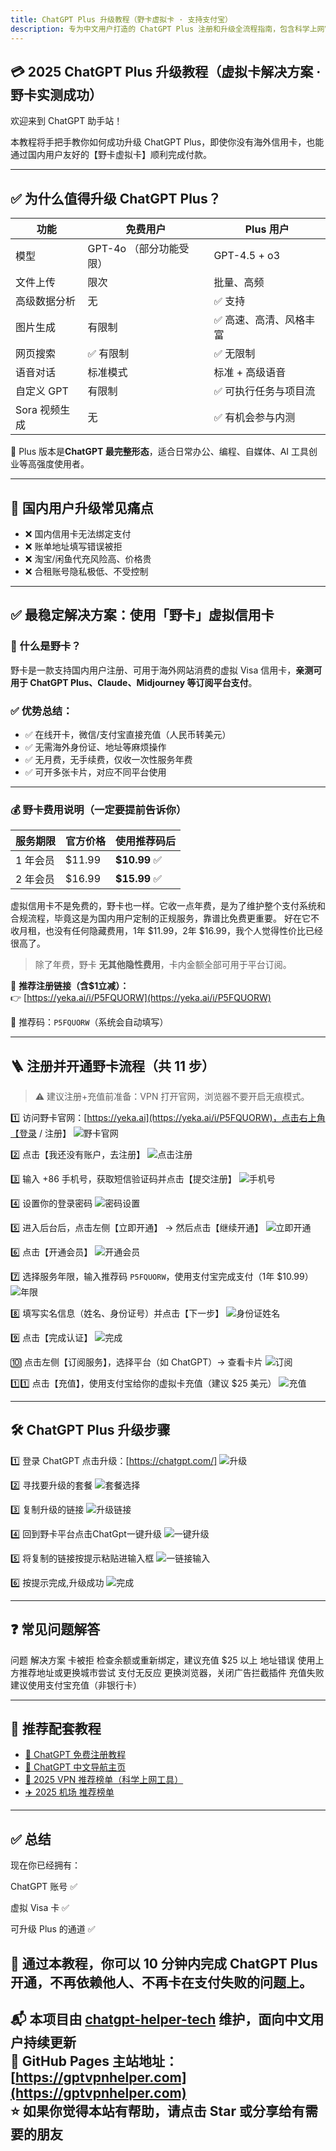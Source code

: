 ```yaml
---
title: ChatGPT Plus 升级教程（野卡虚拟卡 · 支持支付宝）
description: 专为中文用户打造的 ChatGPT Plus 注册和升级全流程指南，包含科学上网VPN准备、虚拟卡办理、OpenAI账户注册、订阅支付技巧、常见问题解答，助你无障碍访问 ChatGPT Plus，高效完成注册和续费。
---
```


## 💳 2025 ChatGPT Plus 升级教程（虚拟卡解决方案 · 野卡实测成功）

欢迎来到 ChatGPT 助手站！

本教程将手把手教你如何成功升级 ChatGPT Plus，即使你没有海外信用卡，也能通过国内用户友好的【野卡虚拟卡】顺利完成付款。

---

## ✅ 为什么值得升级 ChatGPT Plus？

| 功能 | 免费用户 | Plus 用户 |
|------|-----------|------------|
| 模型 | GPT-4o （部分功能受限） | GPT-4.5  + o3 |
| 文件上传 | 限次 | 批量、高频 |
| 高级数据分析 | 无 | ✅ 支持 |
| 图片生成 | 有限制 | ✅ 高速、高清、风格丰富 |
| 网页搜索 | ✅ 有限制 | ✅ 无限制 |
| 语音对话 | 标准模式 | 标准 + 高级语音 |
| 自定义 GPT | 有限制 | ✅ 可执行任务与项目流 |
| Sora 视频生成 | 无 | ✅ 有机会参与内测 |

📌 Plus 版本是**ChatGPT 最完整形态**，适合日常办公、编程、自媒体、AI 工具创业等高强度使用者。

---

## 💢 国内用户升级常见痛点

- ❌ 国内信用卡无法绑定支付
- ❌ 账单地址填写错误被拒
- ❌ 淘宝/闲鱼代充风险高、价格贵
- ❌ 合租账号隐私极低、不受控制

---

## ✅ 最稳定解决方案：使用「野卡」虚拟信用卡

### 🔹 什么是野卡？

野卡是一款支持国内用户注册、可用于海外网站消费的虚拟 Visa 信用卡，**亲测可用于 ChatGPT Plus、Claude、Midjourney 等订阅平台支付**。

### ✅ 优势总结：

- ✅ 在线开卡，微信/支付宝直接充值（人民币转美元）
- ✅ 无需海外身份证、地址等麻烦操作
- ✅ 无月费，无手续费，仅收一次性服务年费
- ✅ 可开多张卡片，对应不同平台使用

---

### 💰 野卡费用说明（一定要提前告诉你）

| 服务期限 | 官方价格 | 使用推荐码后 |
|----------|-----------|----------------|
| 1 年会员 | $11.99 | **$10.99** ✅ |
| 2 年会员 | $16.99 | **$15.99** ✅ |

虚拟信用卡不是免费的，野卡也一样。它收一点年费，是为了维护整个支付系统和合规流程，毕竟这是为国内用户定制的正规服务，靠谱比免费更重要。
好在它不收月租，也没有任何隐藏费用，1年 $11.99，2年 $16.99，我个人觉得性价比已经很高了。

> 除了年费，野卡 **无其他隐性费用**，卡内金额全部可用于平台订阅。

📎 **推荐注册链接（含$1立减）：**  
👉 [https://yeka.ai/i/P5FQUORW](https://yeka.ai/i/P5FQUORW)

📎 推荐码：`P5FQUORW`（系统会自动填写）

---

## 🪜 注册并开通野卡流程（共 11 步）

> ⚠️ 建议注册+充值前准备：VPN 打开官网，浏览器不要开启无痕模式。

1️⃣ 访问野卡官网：[https://yeka.ai](https://yeka.ai/i/P5FQUORW)，点击右上角【登录 / 注册】
![野卡官网](./assets/step_1.jpg)


2️⃣ 点击【我还没有账户，去注册】
![点击注册](./assets/step_2.jpg)

3️⃣ 输入 +86 手机号，获取短信验证码并点击【提交注册】
![手机号](./assets/step_3.jpg)

4️⃣ 设置你的登录密码
![密码设置](./assets/step_4.jpg)

5️⃣ 进入后台后，点击左侧【立即开通】 → 然后点击【继续开通】
![立即开通](./assets/step_5.jpg)


6️⃣ 点击【开通会员】
![开通会员](./assets/step_6.jpg)


7️⃣ 选择服务年限，输入推荐码 `P5FQUORW`，使用支付宝完成支付（1年 $10.99）
![年限](./assets/step_7.jpg)


8️⃣ 填写实名信息（姓名、身份证号）并点击【下一步】
![身份证姓名](./assets/step_8.jpg)

9️⃣ 点击【完成认证】
![完成](./assets/step_9.jpg)


🔟 点击左侧【订阅服务】，选择平台（如 ChatGPT）→ 查看卡片
![订阅](./assets/step_10.jpg)


1️⃣1️⃣ 点击【充值】，使用支付宝给你的虚拟卡充值（建议 $25 美元）
![充值](./assets/step_11.jpg)


---

## 🛠 ChatGPT Plus 升级步骤

1️⃣ 登录 ChatGPT 点击升级：[https://chatgpt.com/]
![升级](./assets/plus_1.jpg)


2️⃣ 寻找要升级的套餐
![套餐选择](./assets/plus_2.jpg)


3️⃣ 复制升级的链接
![升级链接](./assets/plus_3.jpg)

4️⃣ 回到野卡平台点击ChatGpt一键升级
![一键升级](./assets/plus_4.jpg)

5️⃣ 将复制的链接按提示粘贴进输入框
![一链接输入](./assets/plus_5.jpg)

6️⃣ 按提示完成,升级成功
![完成](./assets/plus_6.jpg)

---

## ❓ 常见问题解答

问题	解决方案
卡被拒	检查余额或重新绑定，建议充值 $25 以上
地址错误	使用上方推荐地址或更换城市尝试
支付无反应	更换浏览器，关闭广告拦截插件
充值失败	建议使用支付宝充值（非银行卡）

---

## 🧩 推荐配套教程

- [📘 ChatGPT 免费注册教程](https://gptvpnhelper.com/chatgpt-register-guide/)
- [📘 ChatGPT 中文导航主页](https://gptvpnhelper.com/)
- [🔐 2025 VPN 推荐榜单（科学上网工具）](https://gptvpnhelper.com/network-access/)
- [✈️ 2025 机场 推荐榜单 ](https://gptvpnhelper.com/airport-access/)


---

## ✅ 总结

现在你已经拥有：

ChatGPT 账号 ✅

虚拟 Visa 卡 ✅

可升级 Plus 的通道 ✅

📌 通过本教程，你可以 10 分钟内完成 ChatGPT Plus 开通，不再依赖他人、不再卡在支付失败的问题上。
---

📬 本项目由 [chatgpt-helper-tech](https://github.com/chatgpt-helper-tech) 维护，面向中文用户持续更新  
📂 GitHub Pages 主站地址：[https://gptvpnhelper.com](https://gptvpnhelper.com)  
⭐ 如果你觉得本站有帮助，请点击 Star 或分享给有需要的朋友  
---
